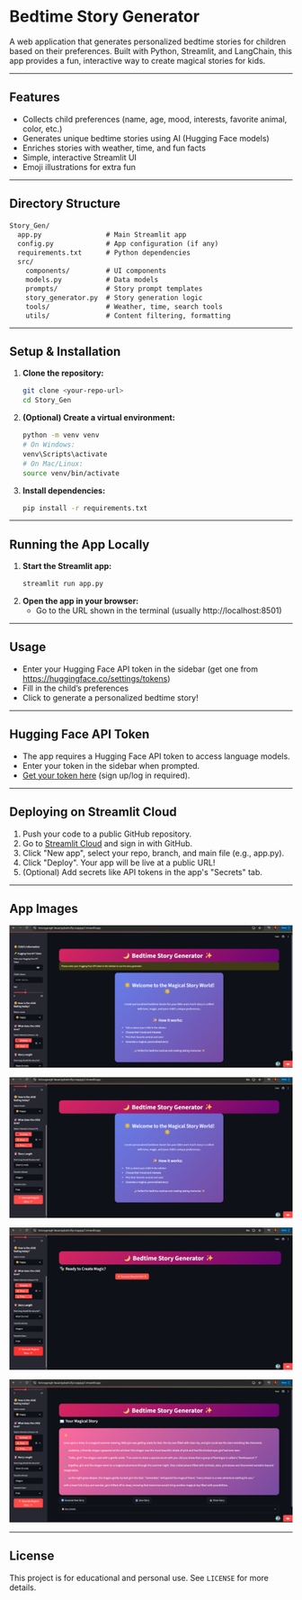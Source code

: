# Bedtime Story Generator

A web application that generates personalized bedtime stories for children based on their preferences. Built with Python, Streamlit, and LangChain, this app provides a fun, interactive way to create magical stories for kids.

---

## Features
- Collects child preferences (name, age, mood, interests, favorite animal, color, etc.)
- Generates unique bedtime stories using AI (Hugging Face models)
- Enriches stories with weather, time, and fun facts
- Simple, interactive Streamlit UI
- Emoji illustrations for extra fun

---

## Directory Structure
```
Story_Gen/
  app.py                # Main Streamlit app
  config.py             # App configuration (if any)
  requirements.txt      # Python dependencies
  src/
    components/         # UI components
    models.py           # Data models
    prompts/            # Story prompt templates
    story_generator.py  # Story generation logic
    tools/              # Weather, time, search tools
    utils/              # Content filtering, formatting
```

---

## Setup & Installation

1. **Clone the repository:**
   ```bash
   git clone <your-repo-url>
   cd Story_Gen
   ```

2. **(Optional) Create a virtual environment:**
   ```bash
   python -m venv venv
   # On Windows:
   venv\Scripts\activate
   # On Mac/Linux:
   source venv/bin/activate
   ```

3. **Install dependencies:**
   ```bash
   pip install -r requirements.txt
   ```

---

## Running the App Locally

1. **Start the Streamlit app:**
   ```bash
   streamlit run app.py
   ```
2. **Open the app in your browser:**
   - Go to the URL shown in the terminal (usually http://localhost:8501)

---

## Usage
- Enter your Hugging Face API token in the sidebar (get one from https://huggingface.co/settings/tokens)
- Fill in the child’s preferences
- Click to generate a personalized bedtime story!

---

## Hugging Face API Token
- The app requires a Hugging Face API token to access language models.
- Enter your token in the sidebar when prompted.
- [Get your token here](https://huggingface.co/settings/tokens) (sign up/log in required).

---

## Deploying on Streamlit Cloud

1. Push your code to a public GitHub repository.
2. Go to [Streamlit Cloud](https://streamlit.io/cloud) and sign in with GitHub.
3. Click "New app", select your repo, branch, and main file (e.g., app.py).
4. Click "Deploy". Your app will be live at a public URL!
5. (Optional) Add secrets like API tokens in the app's "Secrets" tab.

---

## App Images

![img 1](screenshots/bsg_1.png)

![img 2](screenshots/bsg_2.png)

![img 3](screenshots/bsg_3.png)

![img 4](screenshots/bsg_4.png)

---


## License
This project is for educational and personal use. See `LICENSE` for more details. 
